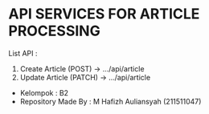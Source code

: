 # API SERVICES FOR ARTICLE PROCESSING

List API :
1. Create Article (POST) →  .../api/article
2. Update Article (PATCH) → .../api/article

- Kelompok : B2
- Repository Made By : M Hafizh Auliansyah (211511047)
